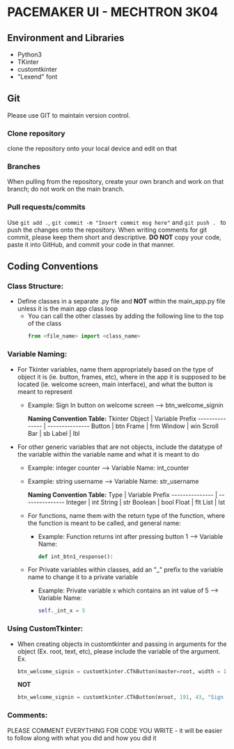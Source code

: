 # PACEMAKER UI - MECHTRON 3K04

## Environment and Libraries
- Python3
- TKinter
- customtkinter
- "Lexend" font

## Git

Please use GIT to maintain version control.

### Clone repository
clone the repository onto your local device and edit on that

### Branches
When pulling from the repository, create your own branch and work on that branch; do not work on the main branch.

### Pull requests/commits
Use ```git add .```, ```git commit -m "Insert commit msg here"``` and ```git push . ``` to push the changes onto the repository. When writing comments for git commit, please keep them short and descriptive. **DO NOT** copy your code, paste it into GitHub, and commit your code in that manner.

## Coding Conventions

### Class Structure:
- Define classes in a separate .py file and **NOT** within the main_app.py file unless it is the main app class loop
  - You can call the other classes by adding the following line to the top of the class
    ``` py
    from <file_name> import <class_name>
    ```
### Variable Naming:
- For Tkinter variables, name them appropriately based on the type of object it is (ie. button, frames, etc), where in the app it is supposed to be located (ie. welcome screen, main interface), and what the button is meant to represent
  - Example: Sign In button on welcome screen --> btn_welcome_signin

    
    **Naming Convention Table:**
    Tkinter Object  | Variable Prefix
    --------------- | ---------------
    Button     | btn
    Frame      | frm
    Window     | win
    Scroll Bar | sb
    Label      | lbl
- For other generic variables that are not objects, include the datatype of the variable within the variable name and what it is meant to do
  - Example: integer counter --> Variable Name: int_counter
  - Example: string username --> Variable Name: str_username
 
    **Naming Convention Table:**
    Type  | Variable Prefix
    --------------- | ---------------
    Integer     | int
    String      | str
    Boolean     | bool
    Float       | flt
    List        | lst

  - For functions, name them with the return type of the function, where the function is meant to be called, and general name:
    - Example: Function returns int after pressing button 1 --> Variable Name:
      ```py
      def int_btn1_response():
      ```
   
  - For Private variables within classes, add an "_" prefix to the variable name to change it to a private variable
    - Example: Private variable x which contains an int value of 5 --> Variable Name:
      ```py 
      self._int_x = 5
      ``` 

### Using CustomTkinter:
- When creating objects in customtkinter and passing in arguments for the object (Ex. root, text, etc), please include the variable of the argument. Ex.
  ```py
  btn_welcome_signin = customtkinter.CTkButton(master=root, width = 191, height=43, text="Sign In", command=response, font=font1)
  ```
  **NOT**
  ```py
  btn_welcome_signin = customtkinter.CTkButton(mroot, 191, 43, "Sign In", response, font1)
  ```
### Comments:
PLEASE COMMENT EVERYTHING FOR CODE YOU WRITE - it will be easier to follow along with what you did and how you did it
